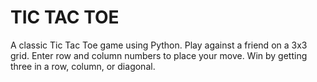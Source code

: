 # TIC TAC TOE
 A classic Tic Tac Toe game using Python.  Play against a friend on a 3x3 grid. Enter row and column numbers to place your move. Win by getting three in a row, column, or diagonal. 
